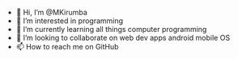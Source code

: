 - 👋 Hi, I’m @MKirumba
- 👀 I’m interested in programming
- 🌱 I’m currently learning all things computer programming
- 💞️ I’m looking to collaborate on web dev apps android mobile OS
- 📫 How to reach me on GitHub

<!---
MKirumba/MKirumba is a ✨ special ✨ repository because its `README.md` (this file) appears on your GitHub profile.
You can click the Preview link to take a look at your changes.
--->

